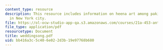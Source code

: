 ```yaml
---
content_type: resource
description: This resource includes information on heena art among pakistani women
  in New York city.
file: https://ol-ocw-studio-app-qa.s3.amazonaws.com/courses/21a-453-anthropology-of-the-middle-east-spring-2004/bb416a3c5c406e022d3b19e97768b680_weddingsong.pdf
file_type: application/pdf
resourcetype: Document
title: weddingsong.pdf
uid: bb416a3c-5c40-6e02-2d3b-19e97768b680
---
```

